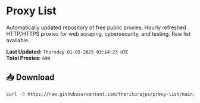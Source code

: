 # Proxy List

Automatically updated repository of free public proxies. Hourly refreshed HTTP/HTTPS proxies for web scraping, cybersecurity, and testing. Raw list available.

**Last Updated:** `Thursday 01-05-2025 03:14:23 UTC`  
**Total Proxies:** `699`

## 📥 Download
```bash
curl -O https://raw.githubusercontent.com/theriturajps/proxy-list/main/proxies.txt
